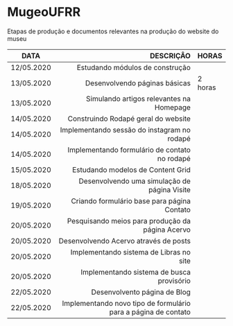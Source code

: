 # MugeoUFRR
 Etapas de produção e documentos relevantes na produção do website do museu

DATA | DESCRIÇÂO | HORAS
:---: | ---: | :---
12/05.2020 | Estudando módulos de construção |
13/05.2020 | Desenvolvendo páginas básicas | 2 horas
13/05.2020 | Simulando artigos relevantes na Homepage |
14/05.2020 | Construindo Rodapé geral do website |
14/05.2020 | Implementando sessão do instagram no rodapé |
14/05.2020 | Implementando formulário de contato no rodapé |
15/05.2020 | Estudando modelos de Content Grid |
18/05.2020 | Desenvolvendo uma simulação de página Visite |
19/05.2020 | Criando formulário base para página Contato |
20/05.2020 | Pesquisando meios para produção da página Acervo |
20/05.2020 | Desenvolvendo Acervo através de posts |
20/05.2020 | Implementando sistema de Libras no site |
20/05.2020 | Implementando sistema de busca provisório |
22/05.2020 | Desenvolvento página de Blog
22/05.2020 | Implementando novo tipo de formulário para a página de contato |


